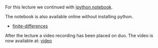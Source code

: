 For this lecture we continued with [ipython notebook](https://nbviewer.jupyter.org/urls/teaching.wence.uk/comp4187/code/finite-differences.ipynb).

The notebook is also available online without installing python.
- [finite-differences](https://mybinder.org/v2/gh/wenceorg/comp4187/6cf8af2ec5f16979b62f42ae9f0cbe32206cf03f?filepath=code%2Ffinite-differences.ipynb)

After the lecture a video recording has been placed on duo. 
The video is now available at: [video](https://durham.cloud.panopto.eu/Panopto/Pages/Viewer.aspx?id=4a65d091-7c13-4e4b-a297-ac5400a90f8c)
